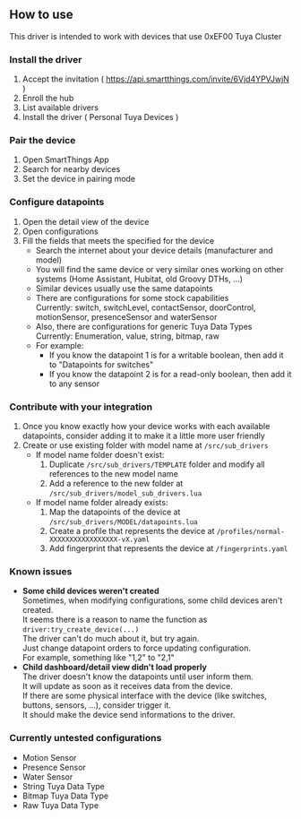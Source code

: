 ## How to use
This driver is intended to work with devices that use 0xEF00 Tuya Cluster

### Install the driver
1. Accept the invitation ( https://api.smartthings.com/invite/6Vjd4YPVJwjN )
2. Enroll the hub
3. List available drivers
4. Install the driver ( Personal Tuya Devices )
### Pair the device
1. Open SmartThings App
2. Search for nearby devices
3. Set the device in pairing mode
### Configure datapoints
1. Open the detail view of the device
2. Open configurations
3. Fill the fields that meets the specified for the device
   * Search the internet about your device details (manufacturer and model)
   * You will find the same device or very similar ones working on other systems (Home Assistant, Hubitat, old Groovy DTHs, ...)
   * Similar devices usually use the same datapoints
   * There are configurations for some stock capabilities<br />
     Currently: switch, switchLevel, contactSensor, doorControl, motionSensor, presenceSensor and waterSensor
   * Also, there are configurations for generic Tuya Data Types<br />
     Currently: Enumeration, value, string, bitmap, raw
   * For example:
     * If you know the datapoint 1 is for a writable boolean, then add it to "Datapoints for switches"
     * If you know the datapoint 2 is for a read-only boolean, then add it to any sensor
### Contribute with your integration
1. Once you know exactly how your device works with each available datapoints, consider adding it to make it a little more user friendly
2. Create or use existing folder with model name at `/src/sub_drivers`<br />
   * If model name folder doesn't exist:<br />
     1. Duplicate `/src/sub_drivers/TEMPLATE` folder and modify all references to the new model name
     2. Add a reference to the new folder at `/src/sub_drivers/model_sub_drivers.lua`
   * If model name folder already exists:<br />
     1. Map the datapoints of the device at `/src/sub_drivers/MODEL/datapoints.lua`
     2. Create a profile that represents the device at `/profiles/normal-XXXXXXXXXXXXXXXXX-vX.yaml`
     3. Add fingerprint that represents the device at `/fingerprints.yaml`


### Known issues
* **Some child devices weren't created**<br />
  Sometimes, when modifying configurations, some child devices aren't created.<br />
  It seems there is a reason to name the function as `driver:try_create_device(...)`<br />
  The driver can't do much about it, but try again.<br />
  Just change datapoint orders to force updating configuration.<br />
  For example, something like "1,2" to "2,1"
* **Child dashboard/detail view didn't load properly**<br />
  The driver doesn't know the datapoints until user inform them.<br />
  It will update as soon as it receives data from the device.<br />
  If there are some physical interface with the device (like switches, buttons, sensors, ...), consider trigger it.<br />
  It should make the device send informations to the driver.

### Currently untested configurations
* Motion Sensor
* Presence Sensor
* Water Sensor
* String Tuya Data Type
* Bitmap Tuya Data Type
* Raw Tuya Data Type
